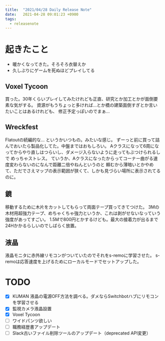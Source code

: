 ```yaml
---
title:  "2021/04/28 Daily Release Note"
date:   2021-04-28 09:01:23 +0900
tags:
  - releasenote
---
```

# 起きたこと

* 暖かくなってきた。そろそろ衣替えか
* 久しぶりにゲームを死ぬほどプレイしてる

## Voxel Tycoon

買った。30年くらいプレイしてみたけれども正直、研究とか加工とかが面倒要素な気がする。
資源がもうちょっと多ければ…とか橋の建築面倒すぎとか言いたいことはあるけれども、
修正予定っぽいのでまぁ…

## Wreckfest

Flatoutの続編的な… というかいつもの。みたいな感じ。
ずーっと前に買って詰んでおいたら製品化してた。中盤まではおもしろい。
Aクラスになって6周になってからやり直しはつらいし、ダメージ入らないように走ってもぶつけられるしで
めっちゃストレス。
ていうか、Aクラスになったからってコーナー曲がる速度変わらないのになんで距離二倍やねんというのと
頼むから薄暗いとかやめて、ただでさえマップの表示範囲が狭くて、しかも見づらい場所に表示されてるのに。

## 鏡

移動するために木片をカットしてもらって両面テープ買ってきてつけた。
3Mの木材用超強力テープ、めちゃくちゃ強力というか、これは剥がせないなっていう強度があってすごい。
1.5Mで800円とかするけども。最大の接着力が出るまで24Hかかるらしいのでしばらく放置。

## 液晶

液晶モニタに赤外線リモコンがついていたのでそれをs-remoに学習させた。
s-remoは応答速度を上げるためにローカルモードでセットアップした。

# TODO 

- [x] KUMAN 液晶の電源OFF方法を調べる。ダメならSwitchbotハブにリモコンを学習させる
- [x] 監視カメラ液晶設置
- [x] Voxel Tycoon
- [ ] ワイドパンツ欲しい
- [ ] 職務経歴書アップデート
- [ ] Slack古いファイル削除ツールのアップデート（deprecated API変更）